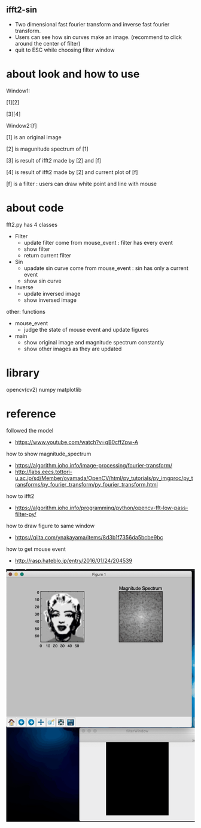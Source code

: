 ## ifft2-sin
- Two dimensional fast fourier transform and inverse fast fourier transform.
- Users can see how sin curves make an image.
  (recommend to click around the center of filter)
- quit to ESC while choosing filter window

# about look and how to use
Window1:

[1][2]

[3][4]

Window2:[f]

[1] is an original image

[2] is magunitude spectrum of [1]

[3] is result of ifft2 made by [2] and [f]

[4] is result of ifft2 made by [2] and current plot of [f]

[f] is a filter : users can draw white point and line with mouse

# about code
fft2.py has 4 classes
- Filter
  - update filter come from mouse_event : filter has every event
  - show filter
  - return current filter
- Sin
  - upadate sin curve come from mouse_event : sin has only  a current event
  - show sin curve
- Inverse
  - update inversed image 
  - show inversed image

other: functions
- mouse_event 
  - judge the state of mouse event and update figures
- main
  - show original image and magnitude spectrum constantly
  - show other images as they are updated
  
# library
opencv(cv2)
numpy
matplotlib

# reference
followed the model
- https://www.youtube.com/watch?v=qB0cffZpw-A

how to show magnitude_spectrum
- https://algorithm.joho.info/image-processing/fourier-transform/
- http://labs.eecs.tottori-u.ac.jp/sd/Member/oyamada/OpenCV/html/py_tutorials/py_imgproc/py_transforms/py_fourier_transform/py_fourier_transform.html

how to ifft2
- https://algorithm.joho.info/programming/python/opencv-fft-low-pass-filter-py/

how to draw figure to same window
- https://qiita.com/ynakayama/items/8d3b1f7356da5bcbe9bc

how to get mouse event
- http://rasp.hateblo.jp/entry/2016/01/24/204539

![demo](export.gif)
